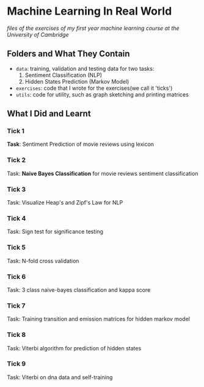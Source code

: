 # Machine Learning In Real World
*files of the exercises of my first year machine learning course at the University of Cambridge*

## Folders and What They Contain
- `data`: training, validation and testing data for two tasks:
	1. Sentiment Classification (NLP)
	2. Hidden States Prediction (Markov Model)
- `exercises`: code that I wrote for the exercises(we call it 'ticks')  
- `utils`: code for utility, such as graph sketching and printing matrices

## What I Did and Learnt
### Tick 1
**Task**: Sentiment Prediction of movie reviews using lexicon

### Tick 2
Task: **Naive Bayes Classification** for movie reviews sentiment classification

### Tick 3
Task: Visualize Heap's and Zipf's Law for NLP

### Tick 4
Task: Sign test for significance testing

### Tick 5
Task: N-fold cross validation

### Tick 6
Task: 3 class naive-bayes classification and kappa score

### Tick 7
Task: Training transition and emission matrices for hidden markov model

### Tick 8
Task: Viterbi algorithm for prediction of hidden states

### Tick 9
Task: Viterbi on dna data and self-training 
